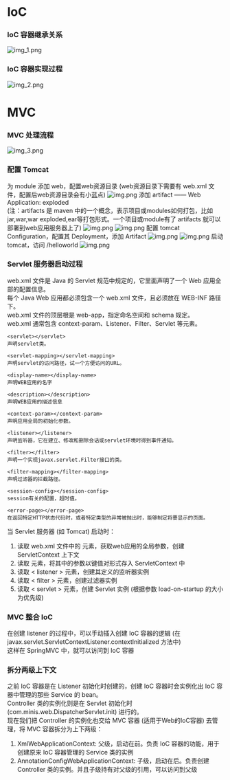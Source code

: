 # IoC

### IoC 容器继承关系
![img_1.png](IoC容器继承关系.png)

### IoC 容器实现过程
![img_2.png](IoC容器实现过程.png)


# MVC

### MVC 处理流程
![img_3.png](MVC处理流程.png)

### 配置 Tomcat
为 module 添加 web，配置web资源目录 (web资源目录下需要有 web.xml 文件，配置后web资源目录会有小蓝点)
![img.png](images/img1.png)
添加 artifact —— Web Application: exploded </br>
(注：artifacts 是 maven 中的一个概念，表示项目或modules如何打包，比如jar,war,war exploded,ear等打包形式。一个项目或module有了 artifacts 就可以部署到web应用服务器上了)
![img.png](images/img2.png)
![img.png](images/img3.png)
配置 tomcat Configuration，配置其 Deployment，添加 Artifact
![img.png](images/img4.png)
![img.png](images/img5.png)
启动 tomcat，访问 /helloworld
![img.png](images/img6.png)

### Servlet 服务器启动过程
web.xml 文件是 Java 的 Servlet 规范中规定的，它里面声明了一个 Web 应用全部的配置信息。</br>
每个 Java Web 应用都必须包含一个 web.xml 文件，且必须放在 WEB-INF 路径下。</br>
web.xml 文件的顶层根是 web-app，指定命名空间和 schema 规定。 </br>
web.xml 通常包含 context-param、Listener、Filter、Servlet 等元素。</br>

    <servlet></servlet>
    声明servlet类。    

    <servlet-mapping></servlet-mapping>
    声明servlet的访问路径，试一个方便访问的URL。  

    <display-name></display-name>  
    声明WEB应用的名字    

    <description></description>   
    声明WEB应用的描述信息    

    <context-param></context-param>
    声明应用全局的初始化参数。  

    <listener></listener>
    声明监听器，它在建立、修改和删除会话或servlet环境时得到事件通知。

    <filter></filter>
    声明一个实现javax.servlet.Filter接口的类。    

    <filter-mapping></filter-mapping>
    声明过滤器的拦截路径。

    <session-config></session-config>
    session有关的配置，超时值。

    <error-page></error-page>
    在返回特定HTTP状态代码时，或者特定类型的异常被抛出时，能够制定将要显示的页面。   

当 Servlet 服务器 (如 Tomcat) 启动时：
1. 读取 web.xml 文件中的 <context-param> 元素，获取web应用的全局参数，创建 ServletContext 上下文
2. 读取 <context-param> 元素，将其中的参数以键值对形式存入 ServletContext 中
3. 读取 < listener > 元素，创建其定义的监听器实例
4. 读取 < filter > 元素，创建过滤器实例
5. 读取 < servlet > 元素，创建 Servlet 实例 (根据参数 load-on-startup 的大小为优先级)

### MVC 整合 IoC
在创建 listener 的过程中，可以手动插入创建 IoC 容器的逻辑 (在 javax.servlet.ServletContextListener.contextInitialized 方法中)</br>
这样在 SpringMVC 中，就可以访问到 IoC 容器

### 拆分两级上下文
之前 IoC 容器是在 Listener 初始化时创建的，创建 IoC 容器时会实例化出 IoC 容器中管理的那些 Service 的 bean。</br>
Controller 类的实例化则是在 Servlet 初始化时 (com.minis.web.DispatcherServlet.init) 进行的。</br>
现在我们把 Controller 的实例化也交给 MVC 容器 (适用于Web的IoC容器) 去管理，将 MVC 容器拆分为上下两级：
1. XmlWebApplicationContext: 父级，启动在前。负责 IoC 容器的功能，用于创建原来 IoC 容器管理的 Service 类的实例
2. AnnotationConfigWebApplicationContext: 子级，启动在后。负责创建 Controller 类的实例。并且子级持有对父级的引用，可以访问到父级
